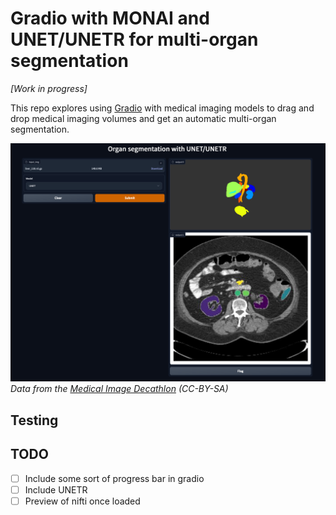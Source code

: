 


# Gradio with MONAI and UNET/UNETR for multi-organ segmentation 

*[Work in progress]*

This repo explores using [Gradio](https://gradio.app/) with medical imaging models to drag and drop medical imaging volumes and get an automatic multi-organ segmentation. 

![](images/screenshot1.png)
*Data from the [Medical Image Decathlon](http://medicaldecathlon.com/) (CC-BY-SA)*

## Testing



## TODO
- [ ] Include some sort of progress bar in gradio
- [ ] Include UNETR
- [ ] Preview of nifti once loaded